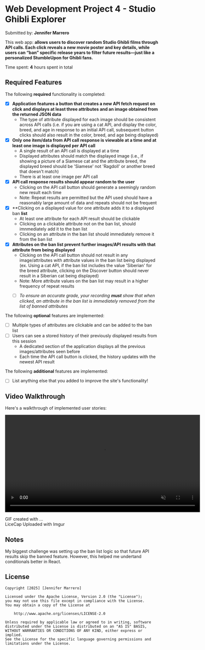 # Web Development Project 4 - Studio Ghibli Explorer

Submitted by: **Jennifer Marrero**

This web app: **allows users to discover random Studio Ghibli films through API calls. Each click reveals a new movie poster and key details, while users can “ban” specific release years to filter future results—just like a personalized StumbleUpon for Ghibli fans.**

Time spent: **4** hours spent in total

## Required Features

The following **required** functionality is completed: 

- [x] **Application features a button that creates a new API fetch request on click and displays at least three attributes and an image obtained from the returned JSON data**
  - The type of attribute displayed for each image should be consistent across API calls (i.e. if you are using a cat API, and display the color, breed, and age in response to an initial API call, subsequent button clicks should also result in the color, breed, and age being displayed)
- [x] **Only one item/data from API call response is viewable at a time and at least one image is displayed per API call**
  - A single result of an API call is displayed at a time 
  - Displayed attributes should match the displayed image (i.e., if showing a picture of a Siamese cat and the attribute breed, the displayed breed should be 'Siamese' not 'Ragdoll' or another breed that doesn't match)
  - There is at least one image per API call
- [x] **API call response results should appear random to the user**
  - Clicking on the API call button should generate a seemingly random new result each time
  - Note: Repeat results are permitted but the API used should have a reasonably large amount of data and repeats should not be frequent
- [x] **Clicking on a displayed value for one attribute adds it to a displayed ban **list**
  - At least one attribute for each API result should be clickable
  - Clicking on a clickable attribute not on the ban list, should imnmediately add it to the ban list 
  - Clicking on an attribute in the ban list should immediately remove it from the ban list 
- [x] **Attributes on the ban list prevent further images/API results with that attribute from being displayed**
  - Clicking on the API call button should not result in any image/attributes with attribute values in the ban list being displayed (ex. Using a cat API, if the ban list includes the value 'Siberian' for the breed attribute, clicking on the Discover button should never result in a Siberian cat being displayed)
  - Note: More attribute values on the ban list may result in a higher frequency of repeat results
  -  [ ] _To ensure an accurate grade, your recording **must** show that when clicked, an attribute in the ban list is immediately removed from the list of banned attributes_


The following **optional** features are implemented:

- [ ] Multiple types of attributes are clickable and can be added to the ban list
- [ ] Users can see a stored history of their previously displayed  results from this session
  - A dedicated section of the application displays all the previous images/attributes seen before
  - Each time the API call button is clicked, the history updates with the newest API result

The following **additional** features are implemented:

* [ ] List anything else that you added to improve the site's functionality!

## Video Walkthrough

Here's a walkthrough of implemented user stories:

<video width="640" controls autoplay loop muted>
  <source src="https://i.imgur.com/yFQSyZJ.mp4" type="video/mp4">
  Your browser does not support the video tag.
</video>

<!-- Replace this with whatever GIF tool you used! -->
GIF created with ...  
LiceCap
Uploaded with Imgur
## Notes

My biggest challenge was setting up the ban list logic so that future API results skip the banned feature. However, this helped me undertand conditionals better in React.

## License

    Copyright [2025] [Jennifer Marrero]

    Licensed under the Apache License, Version 2.0 (the "License");
    you may not use this file except in compliance with the License.
    You may obtain a copy of the License at

        http://www.apache.org/licenses/LICENSE-2.0

    Unless required by applicable law or agreed to in writing, software
    distributed under the License is distributed on an "AS IS" BASIS,
    WITHOUT WARRANTIES OR CONDITIONS OF ANY KIND, either express or implied.
    See the License for the specific language governing permissions and
    limitations under the License.